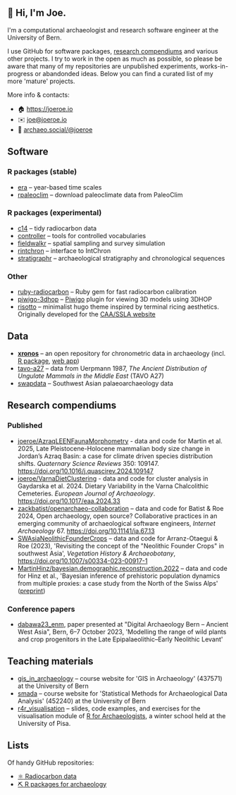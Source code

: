 
## 👋 Hi, I'm Joe. 

I'm a computational archaeologist and research software engineer at the University of Bern.

I use GitHub for software packages, [research compendiums](https://research-compendium.science/) and various other projects. I try to work in the open as much as possible, so please be aware that many of my repositories are unpublished experiments, works-in-progress or abandonded ideas. Below you can find a curated list of my more 'mature' projects.

More info & contacts:

* 🏠 <https://joeroe.io>
* ✉️ <joe@joeroe.io>
* 🐘 <a rel="me" href="https://archaeo.social/@joeroe">archaeo.social/@joeroe</a>

## Software

### R packages (stable)

* [era](https://github.com/joeroe/era) – year-based time scales
* [rpaleoclim](https://github.com/joeroe/rpaleoclim) – download paleoclimate data from PaleoClim

### R packages (experimental)

* [c14](https://github.com/joeroe/c14) – tidy radiocarbon data
* [controller](https://github.com/joeroe/controller) – tools for controlled vocabularies
* [fieldwalkr](https://github.com/joeroe/fieldwalkr) – spatial sampling and survey simulation
* [rintchron](https://github.com/joeroe/rintchron) –  interface to IntChron
* [stratigraphr](https://github.com/joeroe/stratigraphr) – archaeological stratigraphy and chronological sequences

### Other

* [ruby-radiocarbon](https://github.com/joeroe/ruby-radiocarbon) – Ruby gem for fast radiocarbon calibration
* [piwigo-3dhop](https://github.com/joeroe/piwigo-3dhop) – [Piwigo](/piwigo) plugin for viewing 3D models using 3DHOP
* [risotto](https://github.com/joeroe/risotto) – minimalist hugo theme inspired by terminal ricing aesthetics. Originally developed for the [CAA/SSLA website](https://github.com/sslarch/sslarch.github.io)

## Data

* **[xronos](https://github.com/xronos-ch)** – an open repository for chronometric data in archaeology (incl. [R package](https://github.com/xronos-ch/xronos.R), [web app](https://github.com/xronos-ch/xronos.rails))
* [tavo-a27](https://github.com/joeroe/tavo-a27) – data from Uerpmann 1987, *The Ancient Distribution of Ungulate Mammals in the Middle East* (TAVO A27)
* [swapdata](https://github.com/joeroe/swapdata) – Southwest Asian palaeoarchaeology data

## Research compendiums

### Published

* [joeroe/AzraqLEENFaunaMorphometry](https://github.com/joeroe/AzraqLEENFaunaMorphometry) - data and code for Martin et al. 2025, Late Pleistocene-Holocene mammalian body size change in Jordan’s Azraq Basin: a case for climate driven species distribution shifts. *Quaternary Science Reviews* 350: 109147. <https://doi.org/10.1016/j.quascirev.2024.109147>
* [joeroe/VarnaDietClustering](https://github.com/joeroe/VarnaDietClustering) - data and code for cluster analysis in Gaydarska et al. 2024. Dietary Variability in the Varna Chalcolithic Cemeteries. *European Journal of Archaeology*. <https://doi.org/10.1017/eaa.2024.33>
* [zackbatist/openarchaeo-collaboration](https://github.com/zackbatist/openarchaeo-collaboration) – data and code for Batist & Roe 2024, Open archaeology, open source? Collaborative practices in an emerging community of archaeological software engineers, *Internet Archaeology* 67. <https://doi.org/10.11141/ia.67.13>
* [SWAsiaNeolithicFounderCrops](https://github.com/joeroe/SWAsiaNeolithicFounderCrops) – data and code for Arranz-Otaegui & Roe (2023), 'Revisiting the concept of the "Neolithic Founder Crops" in southwest Asia', *Vegetation History & Archaeobotany*, <https://doi.org/10.1007/s00334-023-00917-1>
* [MartinHinz/bayesian.demographic.reconstruction.2022](https://github.com/MartinHinz/bayesian.demographic.reconstruction.2022) – data and code for Hinz et al., 'Bayesian inference of prehistoric population dynamics from multiple proxies: a case study from the North of the Swiss Alps' ([preprint](https://osf.io/dbcag/))
<!-- Public WIP
* [BadiaPaleoForaENM](https://github.com/joeroe/BadiaPaleoFloraENM) – data and code for ecological niche modelling of paleoflora in the Badia 
* [ZagrosC14](https://github.com/joeroe/ZagrosC14) – data and code for an analysis of chronology and regional settlement in the Zagros, 20,000-6000 BP
-->

### Conference papers

* [dabawa23_enm](https://github.com/joeroe/dabawa23_enm),  paper presented at "Digital Archaeology Bern – Ancient West Asia", Bern, 6–7 October 2023, 'Modelling the range of wild plants and crop progenitors in the Late Epipalaeolithic–Early Neolithic Levant'

## Teaching materials

* [gis_in_archaeology](https://github.com/joeroe/gis_in_archaeology) – course website for 'GIS in Archaeology' (437571) at the University of Bern
* [smada](https://github.com/joeroe/smada) – course website for 'Statistical Methods for Archaeological Data Analysis' (452240) at the University of Bern
* [r4r_visualisation](https://github.com/joeroe/r4r_visualisation) – slides, code examples, and exercises for the visualisation module of [R for Archaeologists](http://www.mappaproject.org/r4rchaeologists/), a winter school held at the University of Pisa.

## Lists

Of handy GitHub repositories:

* [:atom_symbol: Radiocarbon data](https://github.com/stars/joeroe/lists/radiocarbon-data)
* [:pick: R packages for archaeology](https://github.com/stars/joeroe/lists/r-packages-for-archaeology)
